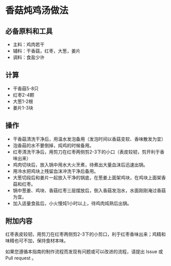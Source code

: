 # 香菇炖鸡汤做法

## 必备原料和工具

- 主料：鸡肉若干
- 辅料：干香菇，红枣，大葱，姜片
- 调料：食盐少许

## 计算

- 干香菇5-8只
- 红枣2-4颗
- 大葱1-2根
- 姜片1-3块

## 操作


- 干香菇清洗干净后，用温水发泡备用（发泡时间以香菇变软、香味散发为宜）
- 泡香菇的水不要倒掉，炖鸡的时候备用。
- 红枣清洗干净后，用剪刀在红枣两侧剪2-3下的小口（表皮较韧，剪开利于香味出来）
- 鸡肉切块后，放入锅中用水大火烹煮，待煮出大量血沫后迅速出锅。
- 用冷水把鸡块上残留血沫冲洗干净后备用。
- 大葱切段后和姜片一起放入干净的锅底，在葱姜上面架鸡块，在鸡块上面架香菇和红枣。
- 锅中葱姜、鸡块、香菇红枣三层摆放后，倒入香菇发泡水，水面刚刚淹过香菇为宜。
- 加入适量食盐后，小火慢炖1小时以上，待鸡肉炖熟后出锅。


## 附加内容

红枣表皮较韧，用剪刀在红枣两侧剪2-3下的小剪口，利于红枣香味出来；鸡精和味精也可不加，保持食材本味。

如果您遵循本指南的制作流程而发现有问题或可以改进的流程，请提出 Issue 或 Pull request 。
